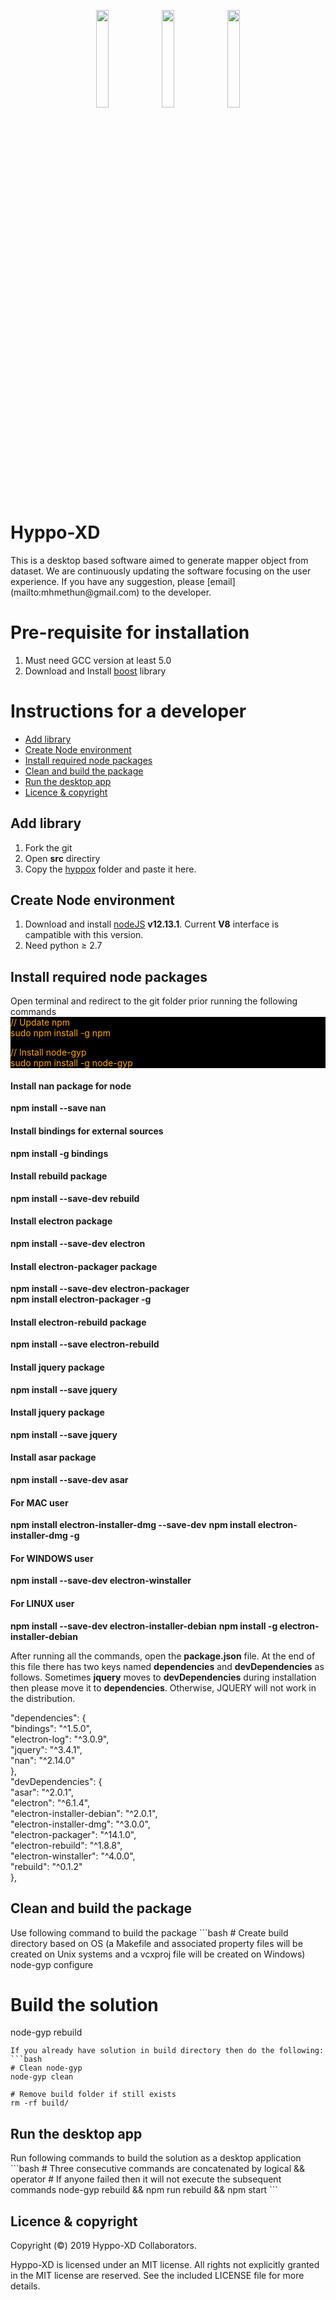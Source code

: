 <p align="center">
  <a href="https://github.com/xperthut/Hyppo-XD/releases"><img src="https://github.com/xperthut/Hyppo-XD/blob/master/logo/logoM.png" width="20%" style="margin:0" /></a>&nbsp;<a href="https://github.com/xperthut/Hyppo-XD/releases"><img src="https://github.com/xperthut/Hyppo-XD/blob/master/logo/logoW.png" width="20%" style="margin:0" /></a>&nbsp;<a href="https://github.com/xperthut/Hyppo-XD/releases"><img src="https://github.com/xperthut/Hyppo-XD/blob/master/logo/logoL.png" width="20%" style="margin:0" /></a>
 </p>

<h1> Hyppo-XD </h1>
This is a desktop based software aimed to generate mapper object from dataset. We are continuously updating the software focusing on the user experience. If you have any suggestion, please [email](mailto:mhmethun@gmail.com) to the developer.

<h1> Pre-requisite for installation </h1>
<ol>
  <li>Must need GCC version at least 5.0</li>
  <li>Download and Install <a href="https://www.boost.org/" target="_blank">boost</a> library</li>
</ol>

<h1> Instructions for a developer </h1>
<ul>
  <li><a href="#add_library"> Add library</a></li>
  <li><a href="#create_node_environment"> Create Node environment</a></li>
  <li><a href="#install_required_node_packages"> Install required node packages</a></li>
  <li><a href="#clean_and_build_the_package"> Clean and build the package</a></li>
  <li><a href="#run_the_desktop_app"> Run the desktop app</a></li>
  <li><a href="#licence_copyright"> Licence &amp; copyright</a></li>
</ul>

<h2 id="add_library">Add library</h2>
<ol>
  <li>Fork the git</li>
  <li>Open <strong>src</strong> directiry</li>
  <li>Copy the <a href="https://github.com/xperthut/HYPPO-X/tree/master/Library" target="_blank">hyppox</a> folder and paste it here.</li>
</ol> 

<h2 id="create_node_environment">Create Node environment</h2>
<ol>
  <li>Download and install <a href="https://nodejs.org/download/release/v12.13.1/" target="_blank">nodeJS</a> <strong>v12.13.1</strong>. Current <strong>V8</strong> interface is campatible with this version.</li>
  <li>Need python &ge; 2.7</li>
</ol> 

<h2 id="install_required_node_packages">Install required node packages</h2>
Open terminal and redirect to the git folder prior running the following commands<br />
<div style="background-color: black;color: orange;">
  <span style="color: light gray">// Update npm</span><br />
  <span>sudo npm install -g npm</span><br />
  
  <span style="color: light gray">// Install node-gyp</span><br />
  <span>sudo npm install -g node-gyp</span><br />
  
</div>

 
  <h4>Install nan package for node</h4>
  <strong>npm install --save nan</strong>
  
  <h4>Install bindings for external sources</h4>
  <strong>npm install -g bindings</strong>
  
  <h4>Install rebuild package</h4>
  <strong>npm install --save-dev rebuild</strong>

  <h4>Install electron package</h4>
  <strong>npm install --save-dev electron</strong>

  <h4>Install electron-packager package</h4>
  <strong>npm install --save-dev electron-packager</strong><br />
  <strong>npm install electron-packager -g</strong>
  
  <h4>Install electron-rebuild package</h4>
  <strong>npm install --save electron-rebuild</strong>
  
  <h4>Install jquery package</h4>
  <strong>npm install --save jquery</strong>

  <h4>Install jquery package</h4>
  <strong>npm install --save jquery</strong>
  
  <h4>Install asar package</h4>
  <strong>npm install --save-dev asar</strong>
  
  <h4>For MAC user</h4>
  <strong>npm install electron-installer-dmg --save-dev</strong>
  <strong>npm install electron-installer-dmg -g</strong>

  <h4>For WINDOWS user</h4>
  <strong>npm install --save-dev electron-winstaller</strong>

  <h4>For LINUX user</h4>
  <strong>npm install --save-dev  electron-installer-debian</strong>
  <strong>npm install -g electron-installer-debian</strong>


<span>After running all the commands, open the <strong>package.json</strong> file. At the end of this file there has two keys named <strong>dependencies</strong> and <strong>devDependencies</strong> as follows. Sometimes <strong>jquery</strong> moves to <strong>devDependencies</strong> during installation then please move it to <strong>dependencies</strong>. Otherwise, JQUERY will not work in the distribution.</span><br />

<span>
"dependencies": {<br />
    "bindings": "^1.5.0",<br />
    "electron-log": "^3.0.9",<br />
    "jquery": "^3.4.1",<br />
    "nan": "^2.14.0"<br />
  },<br />
 "devDependencies": {<br />
    "asar": "^2.0.1",<br />
    "electron": "^6.1.4",<br />
    "electron-installer-debian": "^2.0.1",<br />
    "electron-installer-dmg": "^3.0.0",<br />
    "electron-packager": "^14.1.0",<br />
    "electron-rebuild": "^1.8.8",<br />
    "electron-winstaller": "^4.0.0",<br />
    "rebuild": "^0.1.2"<br />
  },<br />
</span>

<h2 id="clean_and_build_the_package">Clean and build the package</h2>
Use following command to build the package
```bash
# Create build directory based on OS (a Makefile and associated property files will be created on Unix systems and a vcxproj file will be created on Windows)
node-gyp  configure

# Build the solution
node-gyp rebuild
```
If you already have solution in build directory then do the following:
```bash
# Clean node-gyp
node-gyp clean

# Remove build folder if still exists
rm -rf build/
```

<h2 id="run_the_desktop_app">Run the desktop app</h2>
Run following commands to build the solution as a desktop application
```bash
# Three consecutive commands are concatenated by logical && operator
# If anyone failed then it will not execute the subsequent commands
node-gyp rebuild && npm run rebuild && npm start
```

<h2 id="licence_copyright">Licence &amp; copyright</h2>

Copyright (&copy;) 2019 Hyppo-XD Collaborators.

Hyppo-XD is licensed under an MIT license. All rights not explicitly granted in the MIT license are reserved. See the included LICENSE file for more details.
